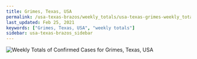 ```yaml
---
title: Grimes, Texas, USA
permalink: /usa-texas-brazos/weekly_totals/usa-texas-grimes-weekly_totals.html
last_updated: Feb 25, 2021
keywords: ["Grimes, Texas, USA", "weekly totals"]
sidebar: usa-texas-brazos_sidebar
---
```


![Weekly Totals of Confirmed Cases for Grimes, Texas, USA](/covid_tracker/images/graphs/usa-texas-grimes-weekly_totals_graph.png)
